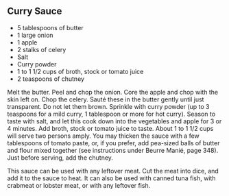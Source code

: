 ## Curry Sauce

- 5 tablespoons of butter
- 1 large onion
- 1 apple
- 2 stalks of celery
- Salt
- Curry powder
- 1 to 1 1/2 cups of broth, stock or tomato juice
- 2 teaspoons of chutney

Melt the butter. Peel and chop the onion. Core the apple and chop with the skin left on. Chop the celery. Sauté these in the butter gently until just transparent. Do not let them brown. Sprinkle with curry powder (up to 3 teaspoons for a mild curry, 1 tablespoon or more for hot curry). Season to taste with salt, and let this cook down into the vegetables and apple for 3 or 4 minutes. Add broth, stock or tomato juice to taste. About 1 to 1 1/2 cups will serve two persons amply. You may thicken the sauce with a few tablespoons of tomato paste, or, if you prefer, add pea-sized balls of butter and flour mixed together (see instructions under Beurre Manié, page 348). Just before serving, add the chutney.

This sauce can be used with any leftover meat. Cut the meat into dice, and add it to the sauce to heat. It can also be used with canned tuna fish, with crabmeat or lobster meat, or with any leftover fish.
